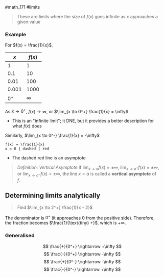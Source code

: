 #math_171 #limits

> These are limits where the size of $f(x)$ goes infinite as $x$ approaches a given value

### Example

For $f(x) = \frac{1}{x}$,

| $x$ | $f(x)$ |
| --- | ------ |
| 1 | 1 |
| 0.1 | 10 |
| 0.01 | 100 |
| 0.001 | 1000 |
| $0^+$ | $\infty$ |

As $x \to 0^+$, $f(x) \to \infty$, or
$\lim_{x \to 0^+} \frac{1}{x} = \infty$
- This is an "infinite limit"; it DNE, but it provides a better description for what $f(x)$ does

Similarly, $\lim_{x \to 0^-} \frac{1}{x} = -\infty$

```desmos-graph
f(x) = \frac{1}{x}
x = 0 | dashed | red
```

- The dashed red line is an asymptote

> *Definition: Vertical Asymptote*
> If $\lim_{x \to a} f(x) = \pm \infty$, $\lim_{x \to a^+} f(x) = \pm \infty$, or $\lim_{x \to a^-} f(x) = \pm \infty$, the line $x = a$ is called a **vertical asymptote** of $f$.

## Determining limits analytically

> Find $\lim_{x \to 2^+} \frac{1}{x - 2}$

The denominator is $0^+$ (it approaches 0 from the positive side). Therefore, the fraction becomes $\frac{1}{\text{tiny} +}$, which is $+\infty$.

### Generalised

$$ \frac{+}{0^+} \rightarrow +\infty $$
$$ \frac{-}{0^+} \rightarrow -\infty $$
$$ \frac{+}{0^-} \rightarrow -\infty $$
$$ \frac{-}{0^-} \rightarrow +\infty $$